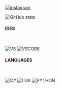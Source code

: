 [![instagram](https://img.shields.io/badge/Instagram-E4405F?style=for-the-badge&logo=instagram&logoColor=white)](https://www.instagram.com/_ramon_sd/)
<br>

![GitHub stats](https://github-readme-stats.vercel.app/api?username=Ramon-Sd&show_icons=true&theme=radical)
<br>

#### **IDES**
<br>

![VS](https://img.shields.io/badge/Visual_Studio-5C2D91?style=for-the-badge&logo=visual%20studio&logoColor=white)
![VSCODE](https://img.shields.io/badge/Visual_Studio_Code-0078D4?style=for-the-badge&logo=visual%20studio%20code&logoColor=white)
<br>

#### **LANGUAGES**
<br>

![C#](https://img.shields.io/badge/C%23-239120?style=for-the-badge&logo=c-sharp&logoColor=white)
![LUA](https://img.shields.io/badge/Lua-2C2D72?style=for-the-badge&logo=lua&logoColor=white)
![PYTHON](https://img.shields.io/badge/Python-14354C?style=for-the-badge&logo=python&logoColor=white)
